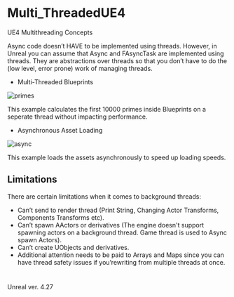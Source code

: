 # Multi_ThreadedUE4
 UE4 Multithreading Concepts
 
Async code doesn’t HAVE to be implemented using threads. However, in Unreal you can assume that Async<T> and FAsyncTask<T> are implemented using threads. They are abstractions over threads so that you don’t have to do the (low level, error prone) work of managing threads.
 
 - Multi-Threaded Blueprints
 
![primes](https://user-images.githubusercontent.com/26629624/223470379-42907fa8-9257-4d91-b354-75b4562257bf.gif)

This example calculates the first 10000 primes inside Blueprints on a seperate thread without impacting performance.

 - Asynchronous Asset Loading
 
![async](https://user-images.githubusercontent.com/26629624/223470581-bdfe6e12-b519-4018-9162-f6bdeea00b01.gif)

This example loads the assets asynchronously to speed up loading speeds.


## Limitations
There are certain limitations when it comes to background threads:

- Can’t send to render thread (Print String, Changing Actor Transforms, Components Transforms etc).
- Can’t spawn AActors or derivatives (The engine doesn't support spawning actors on a background thread. Game thread is used to Async spawn Actors).
- Can’t create UObjects and derivatives.
- Additional attention needs to be paid to Arrays and Maps since you can have thread safety issues if you’rewriting from multiple threads at once.

#
Unreal ver. 4.27
